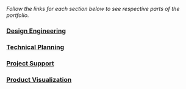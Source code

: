 <em>Follow the links for each section below to see respective parts of the portfolio.</em>

<!---##
### Reshaping

Reshaping is what I call rethinking through AM. 
Additive manufacturing and topology optimization of mining parts. 
-->

### <a href="https://lup.lub.lu.se/student-papers/search/publication/8915962">Design Engineering</a>

### <a href="https://lup.lub.lu.se/student-papers/search/publication/8915962">Technical Planning</a>

### <a href="https://lup.lub.lu.se/student-papers/search/publication/8915962">Project Support</a>

### <a href="https://lup.lub.lu.se/student-papers/search/publication/8915962">Product Visualization</a>

<!---##
### Technical Writing

### Technical Advisory
-->


<!---##
<p align="center">
  <img width="460" height="300" src="images/manifold_single_transparent.png">
</p>

<a href="https://lup.lub.lu.se/student-papers/search/publication/8915962">https://lup.lub.lu.se/student-papers/search/publication/8915962</a>
-->
